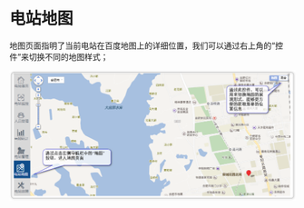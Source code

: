 # 电站地图

地图页面指明了当前电站在百度地图上的详细位置，我们可以通过右上角的“控件”来切换不同的地图样式；

![st-map-entry](./assets/images/st-map-entry.png)